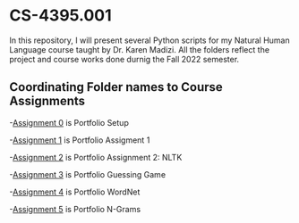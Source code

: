 # CS-4395.001
In this repository, I will present several Python scripts for my Natural Human Language course taught by Dr. Karen Madizi.
All the folders reflect the project and course works done durnig the Fall 2022 semester.  

## Coordinating  Folder names to Course Assignments
  -[Assignment 0](https://github.com/PseudoSaurus/CS-4395.001/tree/main/Assignment%200) is Portfolio Setup
  
  -[Assignment 1](https://github.com/PseudoSaurus/CS-4395.001/tree/main/Assignment%201) is Portfolio Assigment 1
  
  -[Assignment 2](https://github.com/PseudoSaurus/CS-4395.001/tree/main/Assignment%202) is Portfolio Assignment 2: NLTK
  
  -[Assignment 3](https://github.com/PseudoSaurus/CS-4395.001/tree/main/Assignment%203) is Portfolio Guessing Game
  
  -[Assignment 4](https://github.com/PseudoSaurus/CS-4395.001/tree/main/Assignment%204) is Portfolio WordNet
  
  -[Assignment 5](https://github.com/PseudoSaurus/CS-4395.001/tree/main/Assignment%205) is Portfolio N-Grams
